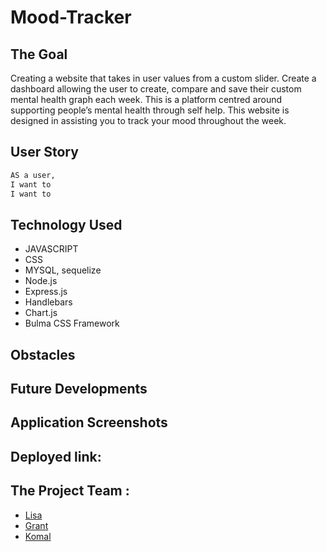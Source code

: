 # Mood-Tracker

## The Goal

Creating a website that takes in user values from a custom slider.
Create a dashboard allowing the user to create, compare and save their custom mental health graph each week.
This is a platform centred around supporting people’s mental health through self help. This website is designed in assisting you to track your mood throughout the week.

## User Story

```md
AS a user,
I want to
I want to
```

## Technology Used

- JAVASCRIPT
- CSS
- MYSQL, sequelize
- Node.js
- Express.js
- Handlebars
- Chart.js
- Bulma CSS Framework

## Obstacles

## Future Developments

## Application Screenshots

## Deployed link:

## The Project Team :

- [Lisa](https://github.com/LisaCR01)
- [Grant](https://github.com/GrantRT)
- [Komal](https://github.com/KJ234)
